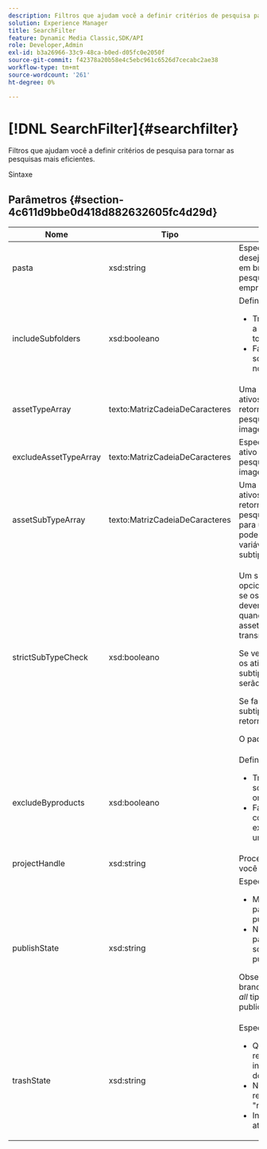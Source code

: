 ```yaml
---
description: Filtros que ajudam você a definir critérios de pesquisa para tornar as pesquisas mais eficientes.
solution: Experience Manager
title: SearchFilter
feature: Dynamic Media Classic,SDK/API
role: Developer,Admin
exl-id: b3a26966-33c9-48ca-b0ed-d05fc0e2050f
source-git-commit: f42378a20b58e4c5ebc961c6526d7cecabc2ae38
workflow-type: tm+mt
source-wordcount: '261'
ht-degree: 0%

---
```


# [!DNL SearchFilter]{#searchfilter}

Filtros que ajudam você a definir critérios de pesquisa para tornar as pesquisas mais eficientes.

Sintaxe

## Parâmetros {#section-4c611d9bbe0d418d882632605fc4d29d}

<table id="table_57CEE262A33A4E898C6AFB30C93FD874"> 
 <thead> 
  <tr> 
   <th colname="col1" class="entry"> Nome </th> 
   <th colname="col2" class="entry"> Tipo </th> 
   <th colname="col3" class="entry"> Descrição </th> 
  </tr> 
 </thead>
 <tbody> 
  <tr> 
   <td colname="col1"> <span class="codeph"> <span class="varname"> pasta</span> </span> </td> 
   <td colname="col2"> <span class="codeph"> xsd:string</span> </td> 
   <td colname="col3"> Especifique a pasta que deseja pesquisar. Deixe em branco para pesquisar toda a empresa. </td> 
  </tr> 
  <tr> 
   <td colname="col1"> <span class="codeph"> <span class="varname"> includeSubfolders</span> </span> </td> 
   <td colname="col2"> <span class="codeph"> xsd:booleano</span> </td> 
   <td colname="col3">Defina como: 
    <ul id="ul_BD8686943BD14D05A21C00192D4D70D3"> 
     <li id="li_B6A6DE5AAEFF4A80A8413B4785A88222"><span class="codeph"> True</span>: para pesquisar a pasta nomeada e todas as subpastas. </li> 
     <li id="li_10A581F98B4847ED8EBE4AECC3AD70A8"><span class="codeph"> Falso</span>: para pesquisar somente a pasta nomeada. </li> 
    </ul> </td> 
  </tr> 
  <tr> 
   <td colname="col1"> <span class="codeph"> <span class="varname"> assetTypeArray</span> </span> </td> 
   <td colname="col2"> <span class="codeph"> texto:MatrizCadeiaDeCaracteres</span> </td> 
   <td colname="col3">Uma lista de tipos de ativos que você deseja retornar em uma pesquisa. Por exemplo, <span class="codeph"> imagem</span>. </td> 
  </tr> 
  <tr> 
   <td colname="col1"> <span class="codeph"> <span class="varname"> excludeAssetTypeArray</span> </span> </td> 
   <td colname="col2"> <span class="codeph"> texto:MatrizCadeiaDeCaracteres</span> </td> 
   <td colname="col3"> Especifique um tipo de ativo para excluir de uma pesquisa. Por exemplo, imagem. </td> 
  </tr> 
  <tr> 
   <td colname="col1"> <span class="codeph"> <span class="varname"> assetSubTypeArray</span> </span> </td> 
   <td colname="col2"> <span class="codeph"> texto:MatrizCadeiaDeCaracteres</span> </td> 
   <td colname="col3">Uma lista de subtipos de ativos que você deseja retornar em uma pesquisa. Por exemplo, para um <span class="codeph"> AssetSet</span>, você pode pesquisar pela variável <span class="codeph"> MediaType</span> subtipo. </td> 
  </tr> 
  <tr> 
   <td colname="col1"><span class="codeph"><span class="varname"> strictSubTypeCheck</span></span> </td> 
   <td colname="col2"><span class="codeph"> xsd:booleano</span> </td> 
   <td colname="col3"> <p>Um sinalizador booleano opcional que especifica se os ativos sem subtipo devem ser retornados quando <span class="codeph"> assetSubTypeArray</span> é transmitido. </p> <p>Se verdadeiro, somente os ativos com um dos subtipos especificados serão retornados. </p> <p>Se false, os ativos sem subtipo também serão retornados. </p> <p>O padrão é falso. </p> </td> 
  </tr> 
  <tr> 
   <td colname="col1"> <span class="codeph"> <span class="varname"> excludeByproducts</span> </span> </td> 
   <td colname="col2"> <span class="codeph"> xsd:booleano</span> </td> 
   <td colname="col3">Defina como: 
    <ul id="ul_8C164A5D9F0F43968C86A67FA6884F35"> 
     <li id="li_D8009688FF2C439D98D6C1052C1A6CBE"><span class="codeph"> True</span>: para retornar somente ativos originais. </li> 
     <li id="li_4970226BF0FF42388CAE4415FB63AF16"><span class="codeph"> Falso</span>: Para retornar o conteúdo gerado. Por exemplo, imagens de um PDF carregado. </li> 
    </ul> </td> 
  </tr> 
  <tr> 
   <td colname="col1"> <span class="codeph"> <span class="varname"> projectHandle</span> </span> </td> 
   <td colname="col2"> <span class="codeph"> xsd:string</span> </td> 
   <td colname="col3"> Processe o projeto que você deseja pesquisar. </td> 
  </tr> 
  <tr> 
   <td colname="col1"> <span class="codeph"> <span class="varname"> publishState</span> </span> </td> 
   <td colname="col2"> <span class="codeph"> xsd:string</span> </td> 
   <td colname="col3">Especificar: 
    <ul id="ul_96FFEE28F7624C1FB0356776B4C7CD53"> 
     <li id="li_DCB07288E5F44E05A4D83D3F34B0E08E"><span class="codeph"> MarkedForPublish</span> para retornar ativos publicados somente. </li> 
     <li id="li_9A9A852248DB490DB958AE986DF02672"><span class="codeph"> NotMarkedForPublish</span> para retornar somente ativos não publicados. </li> 
    </ul> <p>Observação: deixe em branco para pesquisar <i>all</i> tipos de estado publicados. </p> </td> 
  </tr> 
  <tr> 
   <td colname="col1"> <span class="codeph"> <span class="varname"> trashState</span> </span> </td> 
   <td colname="col2"> <span class="codeph"> xsd:string</span> </td> 
   <td colname="col3">Especificar: 
    <ul id="ul_D31B903FA8DA4CFFABAFABA3D8DA91EC"> 
     <li id="li_E4386C8260E64F0BAFE5BA57FF788E48"><span class="codeph"> Qualquer</span> para retornar ativos independentemente do estado da lixeira. </li> 
     <li id="li_0B8933FE18C643828075EC8CE8C0223C"><span class="codeph"> NotInTrash</span> para retornar ativos "normais". </li> 
     <li id="li_A1F46A0762FA4D4BA9F7247338238DC6"><span class="codeph"> InTrash</span> para retornar ativos da lixeira. </li> 
    </ul> </td> 
  </tr> 
 </tbody> 
</table>
